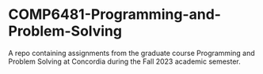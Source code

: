 # COMP6481-Programming-and-Problem-Solving
A repo containing assignments from the graduate course Programming and Problem Solving at Concordia during the Fall 2023 academic semester.
